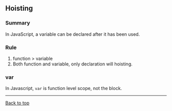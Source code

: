 ## Hoisting

### Summary

In JavaScript, a variable can be declared after it has been used.  

### Rule

1. function > variable
2. Both function and variable, only declaration will hoisting.

### var

In Javascript, `var` is function level scope, not the block.



---

[Back to top](../../readme.md)